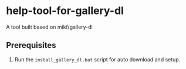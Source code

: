 # help-tool-for-gallery-dl

A tool built based on mikf/gallery-dl

## Prerequisites
1. Run the `install_gallery_dl.bat` script for auto download and setup.
